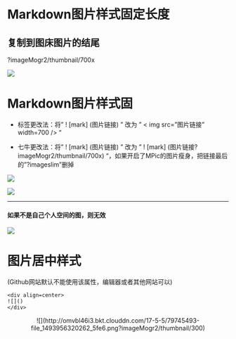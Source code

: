# Markdown图片样式固定长度

## 复制到图床图片的结尾

?imageMogr2/thumbnail/700x

![](http://omvbl46i3.bkt.clouddn.com/17-5-30/44854862.jpg?imageMogr2/thumbnail/700x)


# Markdown图片样式固

- 标签更改法：将” ! [mark] (图片链接) ” 改为 ” < img src=”图片链接” width=700 /> “

- 七牛更改法：将” ! [mark] (图片链接) ” 改为 ” ! [mark] (图片链接?imageMogr2/thumbnail/700x) “，如果开启了MPic的图片瘦身，把链接最后的”?imageslim”删掉

![](http://omvbl46i3.bkt.clouddn.com/17-5-30/44854862.jpg?imageMogr2/thumbnail/300x)


![](http://omvbl46i3.bkt.clouddn.com/17-5-5/79745493-file_1493956320262_5fe6.png?imageMogr2/thumbnail/300)

-------

#### 如果不是自己个人空间的图，则无效

![](http://p1.bqimg.com/567571/6e8f6a49e4e6ee51.png?imageMogr2/thumbnail/300x)



# 图片居中样式

(Github网站默认不能使用该属性，编辑器或者其他网站可以)

```
<div align=center>
![]()
</div>
```
<div align=center>
![](http://omvbl46i3.bkt.clouddn.com/17-5-5/79745493-file_1493956320262_5fe6.png?imageMogr2/thumbnail/300)
</div>

